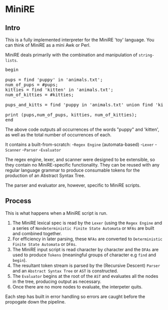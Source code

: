 MiniRE
=====

Intro
-----

This is a fully implemented interpreter for the MiniRE 'toy' language. You can think of MiniRE as a mini Awk or Perl.

MiniRE deals primarily with the combination and manipulation of `string-lists`.

<pre>
begin

pups = find 'puppy' in 'animals.txt';
num_of_pups = #pups;
kitties = find 'kitten' in 'animals.txt';
num_of_kitties = #kitties;

pups_and_kitts = find 'puppy in 'animals.txt' union find 'kitten' in 'animals.txt;

print (pups,num_of_pups, kitties, num_of_kitties);
end
</pre>

The above code outputs all occurrences of the words "puppy" and 'kitten', as well as the total number of occurrences of each.

It contains a built-from-scratch:
-`Regex Engine` (automata-based)
-`Lexer`
-`Scanner`
-`Parser`
-`Evaluator`

The regex engine, lexer, and scanner were designed to be extensible, so they contain no MiniRE-specific functionality. They can be reused with any regular language grammar to produce consumable tokens for the production of an Abstract Syntax Tree.

The parser and evaluator are, however, specific to MiniRE scripts.

Process
-------

This is what happens when a MiniRE script is run.

1. The MiniRE lexical spec is read by the `Lexer` (using the `Regex Engine` and a series of `Nondeterministic Finite State Automata` or `NFAs` are built and combined together.
2. For efficiency in later parsing, these `NFAs` are converted to `Deterministic Finite State Automata` or `DFAs`.
3. The MiniRE input script is read character by character and the `DFAs` are used to produce `Tokens` (meaningful groups of character e.g `find` and `begin`).
4. The resultant token stream is parsed by the (Recursive Descent) `Parser` and an `Abstract Syntax Tree` or `AST` is constructed.
5. The `Evaluator` begins at the root of the `AST` and evaluates all the nodes in the tree, producing output as necessary.
6. Once there are no more nodes to evaluate, the interpeter quits.

Each step has built in error handling so errors are caught before the propogate down the pipeline.
